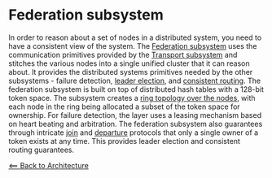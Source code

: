 # Federation subsystem

In order to reason about a set of nodes in a distributed system, you need to have a consistent view of the system. The [Federation subsystem](https://github.com/Microsoft/service-fabric/blob/master/src/prod/src/Federation/FederationSubsystem.cpp) uses the communication primitives provided by the [Transport subsystem](https://github.com/Microsoft/service-fabric/tree/master/src/prod/src/Transport) and stitches the various nodes into a single unified cluster that it can reason about. It provides the distributed systems primitives needed by the other subsystems - failure detection, [leader election](https://github.com/Microsoft/service-fabric/blob/f258f7579af9643dac6b1c75c93db9a3bcd28fdd/src/prod/src/Federation/VoterStore.cpp), and [consistent routing](https://github.com/Microsoft/service-fabric/blob/master/src/prod/src/Federation/RoutingManager.cpp). The federation subsystem is built on top of distributed hash tables with a 128-bit token space. The subsystem creates a [ring topology over the nodes](https://github.com/Microsoft/service-fabric/blob/master/src/prod/src/Federation/NodeRing.cpp), with each node in the ring being allocated a subset of the token space for ownership. For failure detection, the layer uses a leasing mechanism based on heart beating and arbitration. The federation subsystem also guarantees through intricate [join](https://github.com/Microsoft/service-fabric/blob/master/src/prod/src/Federation/JoinManager.cpp) and [departure]() protocols that only a single owner of a token exists at any time. This provides leader election and consistent routing guarantees. 


[<== Back to Architecture](https://github.com/GitTorre/service-fabric/tree/master/Architecture#_explorer)
